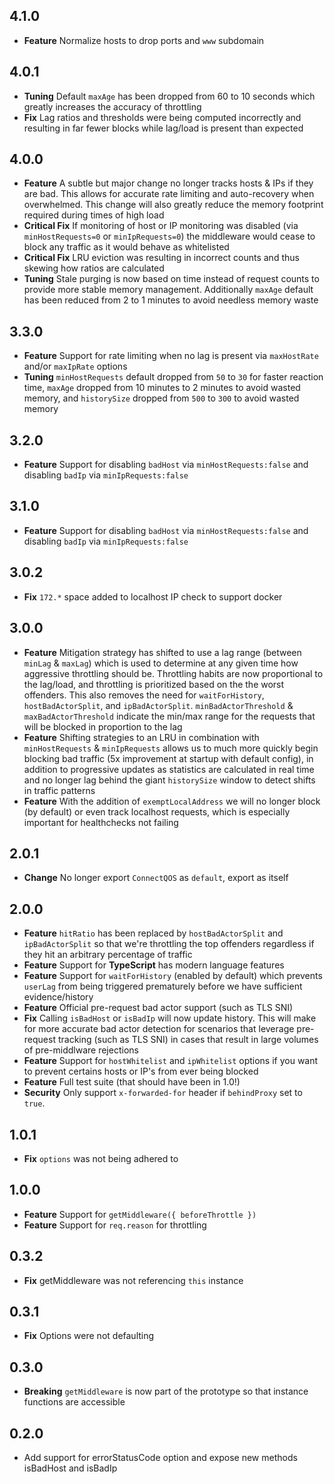 ## 4.1.0

- **Feature** Normalize hosts to drop ports and `www` subdomain

## 4.0.1

- **Tuning** Default `maxAge` has been dropped from
  60 to 10 seconds which greatly increases the accuracy
  of throttling
- **Fix** Lag ratios and thresholds were being
  computed incorrectly and resulting in far fewer blocks
  while lag/load is present than expected

## 4.0.0

- **Feature** A subtle but major change no longer tracks
  hosts & IPs if they are bad. This allows for accurate
  rate limiting and auto-recovery when overwhelmed. This
  change will also greatly reduce the memory footprint
  required during times of high load
- **Critical Fix** If monitoring of host or IP monitoring
  was disabled (via `minHostRequests=0` or `minIpRequests=0`)
  the middleware would cease to block any traffic as it
  would behave as whitelisted
- **Critical Fix** LRU eviction was resulting in incorrect
  counts and thus skewing how ratios are calculated
- **Tuning** Stale purging is now based on time instead of
  request counts to provide more stable memory management.
  Additionally `maxAge` default has been reduced from 2
  to 1 minutes to avoid needless memory waste

## 3.3.0

- **Feature** Support for rate limiting when no lag is present via
  `maxHostRate` and/or `maxIpRate` options
- **Tuning** `minHostRequests` default dropped from `50` to `30`
  for faster reaction time, `maxAge` dropped from 10 minutes
  to 2 minutes to avoid wasted memory, and `historySize` dropped
  from `500` to `300` to avoid wasted memory

## 3.2.0

- **Feature** Support for disabling `badHost` via `minHostRequests:false`
  and disabling `badIp` via `minIpRequests:false`

## 3.1.0

- **Feature** Support for disabling `badHost` via `minHostRequests:false`
  and disabling `badIp` via `minIpRequests:false`

## 3.0.2

- **Fix** `172.*` space added to localhost IP check to support docker

## 3.0.0

- **Feature** Mitigation strategy has shifted to use a lag range
  (between `minLag` & `maxLag`) which is used to determine at any given
  time how aggressive throttling should be. Throttling habits are now
  proportional to the lag/load, and throttling is prioritized based
  on the the worst offenders. This also removes the need for
  `waitForHistory`, `hostBadActorSplit`, and `ipBadActorSplit`.
  `minBadActorThreshold` & `maxBadActorThreshold` indicate the min/max
  range for the requests that will be blocked in proportion to the lag
- **Feature** Shifting strategies to an LRU in combination with
  `minHostRequests` & `minIpRequests` allows us to much more quickly
  begin blocking bad traffic (5x improvement at startup with default
  config), in addition to progressive updates as statistics are
  calculated in real time and no longer lag behind the giant
  `historySize` window to detect shifts in traffic patterns
- **Feature** With the addition of `exemptLocalAddress` we will no longer
  block (by default) or even track localhost requests, which is
  especially important for healthchecks not failing

## 2.0.1

- **Change** No longer export `ConnectQOS` as `default`, export as itself

## 2.0.0

- **Feature** `hitRatio` has been replaced by `hostBadActorSplit` and
  `ipBadActorSplit` so that we're throttling the top offenders regardless
  if they hit an arbitrary percentage of traffic
- **Feature** Support for **TypeScript** has modern language features
- **Feature** Support for `waitForHistory` (enabled by default) which
  prevents `userLag` from being triggered prematurely before we have
  sufficient evidence/history
- **Feature** Official pre-request bad actor support (such as TLS SNI)
- **Fix** Calling `isBadHost` or `isBadIp` will now update history.
  This will make for more accurate bad actor detection for scenarios that
  leverage pre-request tracking (such as TLS SNI) in cases that result
  in large volumes of pre-middlware rejections
- **Feature** Support for `hostWhitelist` and `ipWhitelist` options
  if you want to prevent certains hosts or IP's from ever being blocked
- **Feature** Full test suite (that should have been in 1.0!)
- **Security** Only support `x-forwarded-for` header if `behindProxy`
  set to `true`.

## 1.0.1

- **Fix** `options` was not being adhered to

## 1.0.0

- **Feature** Support for `getMiddleware({ beforeThrottle })`
- **Feature** Support for `req.reason` for throttling

## 0.3.2

- **Fix** getMiddleware was not referencing `this` instance

## 0.3.1

- **Fix** Options were not defaulting

## 0.3.0

- **Breaking** `getMiddleware` is now part of the prototype so that instance
 functions are accessible

## 0.2.0

- Add support for errorStatusCode option and expose new methods isBadHost and isBadIp
